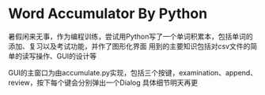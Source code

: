 # Word Accumulator By Python
暑假闲来无事，作为编程训练，尝试用Python写了一个单词积累本，包括单词的添加、复习以及考试功能，并作了图形化界面
用到的主要知识包括对csv文件的简单的读写操作、GUI的设计等

GUI的主窗口为由accumulate.py实现，包括三个按键，examination、append、review，按下每个键会分别弹出一个Dialog
具体细节明天再更
